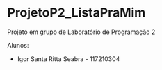 # ProjetoP2_ListaPraMim
Projeto em grupo de Laboratório de Programação 2

Alunos:

* Igor Santa Ritta Seabra - 117210304